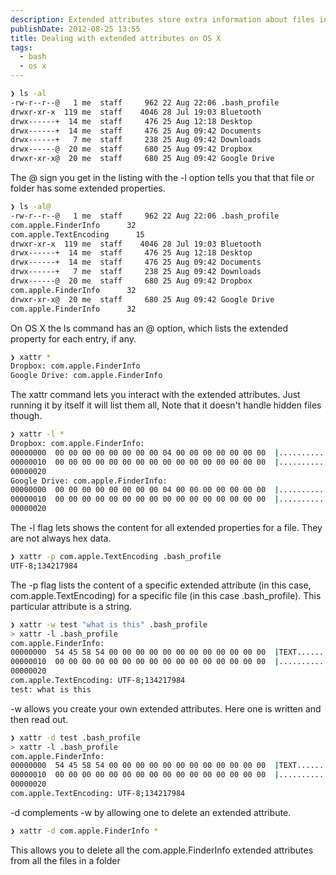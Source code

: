 ```yaml
---
description: Extended attributes store extra information about files in OS X. They replaced resource forks. Sometimes those extra hidden files confuse peripherals (e.g. mp3 players) that were not setup to deal with them. Here are some terminal commands to handle them.
publishDate: 2012-08-25 13:55
title: Dealing with extended attributes on OS X
tags:
  - bash
  - os x
---
```


```bash
❯ ls -al
-rw-r--r--@   1 me  staff     962 22 Aug 22:06 .bash_profile
drwxr-xr-x  119 me  staff    4046 28 Jul 19:03 Bluetooth
drwx------+  14 me  staff     476 25 Aug 12:18 Desktop
drwx------+  14 me  staff     476 25 Aug 09:42 Documents
drwx------+   7 me  staff     238 25 Aug 09:42 Downloads
drwx------@  20 me  staff     680 25 Aug 09:42 Dropbox
drwxr-xr-x@  20 me  staff     680 25 Aug 09:42 Google Drive
```

The @ sign you get in the listing with the -l option tells you that that file or folder has some extended properties.

```bash
❯ ls -al@
-rw-r--r--@   1 me  staff     962 22 Aug 22:06 .bash_profile
com.apple.FinderInfo      32
com.apple.TextEncoding      15
drwxr-xr-x  119 me  staff    4046 28 Jul 19:03 Bluetooth
drwx------+  14 me  staff     476 25 Aug 12:18 Desktop
drwx------+  14 me  staff     476 25 Aug 09:42 Documents
drwx------+   7 me  staff     238 25 Aug 09:42 Downloads
drwx------@  20 me  staff     680 25 Aug 09:42 Dropbox
com.apple.FinderInfo      32
drwxr-xr-x@  20 me  staff     680 25 Aug 09:42 Google Drive
com.apple.FinderInfo      32
```

On OS X the ls command has an @ option, which lists the extended property for each entry, if any.

```bash
❯ xattr *
Dropbox: com.apple.FinderInfo
Google Drive: com.apple.FinderInfo
```

The xattr command lets you interact with the extended attributes. Just running it by itself it will list them all, Note that it doesn't handle hidden files though.

```bash
❯ xattr -l *
Dropbox: com.apple.FinderInfo:
00000000  00 00 00 00 00 00 00 00 04 00 00 00 00 00 00 00  |................|
00000010  00 00 00 00 00 00 00 00 00 00 00 00 00 00 00 00  |................|
00000020
Google Drive: com.apple.FinderInfo:
00000000  00 00 00 00 00 00 00 00 04 00 00 00 00 00 00 00  |................|
00000010  00 00 00 00 00 00 00 00 00 00 00 00 00 00 00 00  |................|
00000020
```

The -l flag lets shows the content for all extended properties for a file. They are not always hex data.

```bash
❯ xattr -p com.apple.TextEncoding .bash_profile
UTF-8;134217984
```

The -p flag lists the content of a specific extended attribute (in this case, com.apple.TextEncoding) for a specific file (in this case .bash_profile). This particular attribute is a string.

```bash
❯ xattr -w test "what is this" .bash_profile
> xattr -l .bash_profile
com.apple.FinderInfo:
00000000  54 45 58 54 00 00 00 00 00 00 00 00 00 00 00 00  |TEXT............|
00000010  00 00 00 00 00 00 00 00 00 00 00 00 00 00 00 00  |................|
00000020
com.apple.TextEncoding: UTF-8;134217984
test: what is this
```

-w allows you create your own extended attributes. Here one is written and then read out.

```bash
❯ xattr -d test .bash_profile
> xattr -l .bash_profile
com.apple.FinderInfo:
00000000  54 45 58 54 00 00 00 00 00 00 00 00 00 00 00 00  |TEXT............|
00000010  00 00 00 00 00 00 00 00 00 00 00 00 00 00 00 00  |................|
00000020
com.apple.TextEncoding: UTF-8;134217984
```

-d complements -w by allowing one to delete an extended attribute.

```bash
❯ xattr -d com.apple.FinderInfo *
```

This allows you to delete all the com.apple.FinderInfo extended attributes from all the files in a folder
